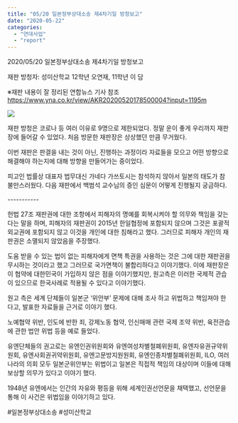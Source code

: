 ```yaml
---
title: "05/20 일본정부상대소송 제4차기일 방청보고"
date: "2020-05-22"
categories: 
  - "연대사업"
  - "report"
---
```


2020/05/20 일본정부상대소송 제4차기일 방청보고

재판 방청자: 성미산학교 12학년 오연재, 11학년 이 담

※재판 내용이 잘 정리된 연합뉴스 기사 참조 https://www.yna.co.kr/view/AKR20200520178500004?input=1195m

![](http://womenandwar.net/kr/wp-content/uploads/2020/05/noname02.jpg)

재판 방청은 코로나 등 여러 이유로 9명으로 제한되었다. 정말 운이 좋게 우리까지 재판장에 들어갈 수 있었다. 처음 방문한 재판장은 상상했던 만큼 무거웠다.

이번 재판은 판결을 내는 것이 아닌, 진행하는 과정이라 자료들을 모으고 어떤 방향으로 해결해야 하는지에 대해 방향을 만들어가는 중이었다.

피고인 법률상 대표자 법무대신 가네다 가쓰토시는 참석하지 않아서 일본의 태도가 참 불만스러웠다. 다음 재판에서 백범석 교수님의 증인 심문이 어떻게 진행될지 궁금하다.

\-----------

헌법 27조 재판권에 대한 조항에서 피해자의 명예를 회복시켜야 할 의무와 책임을 갖는다는 말을 하며, 피해자의 재판권이 2015년 한일협정에 포함되지 않으며 그것은 포괄적 외교권에 포함되지 않고 이것을 개인에 대한 침해라고 했다. 그러므로 피해자 개인의 재판권은 소멸되지 않았음을 주장했다.

도움 받을 수 있는 법이 없는 피해자에게 면책 특권을 사용하는 것은 그에 대한 재판권을 무시하는 것이라고 했고 그러므로 국가면책이 불합리하다고 이야기했다. 이에 재판장은 이 협약에 대한민국이 가입하지 않은 점을 이야기했지만, 원고측은 이러한 국제적 관습이 있으므로 한국사례로 적용될 수 있다고 이야기했다.

원고 측은 세계 단체들이 일본군 ‘위안부’ 문제에 대해 조사 하고 위법하고 책임져야 한다고, 발표한 자료들을 근거로 이야기 했다.

노예협약 위반, 인도에 반한 죄, 강제노동 협약, 인신매매 관련 국제 조약 위반, 육전관습에 관한 법안 위법 등을 예로 들었다.

유엔단체들의 권고로는 유엔인권위원회와 유엔여성차별철폐위원회, 유엔자유권규약위원회, 유엔사회권귀약위원회, 유엔고문방지원원회, 유엔인종차별철폐위원회, ILO, 여러 나라의 의회 모두 일본군위안부는 위법이고 일본은 직접적 책임의 대상이며 이들에 대해 보상할 의무가 있다고 이야기 했다.

1948년 유엔에서는 인간의 자유와 평등을 위해 세계인권선언문을 채택했고, 선언문을 통해 이 사건은 위법임을 이야기하고 있다.

#일본정부상대소송 #성미산학교
